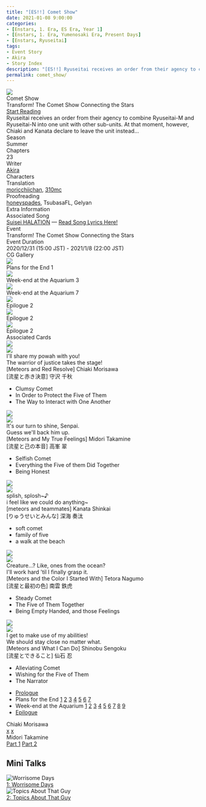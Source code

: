 ```yaml
---
title: "[ES!!] Comet Show"
date: 2021-01-08 9:00:00
categories:
- [Enstars, 1. Era, ES Era, Year 1]
- [Enstars, 1. Era, Yumenosaki Era, Present Days]
- [Enstars, Ryuseitai]
tags:
- Event Story
- Akira
- Story Index
description: "[ES!!] Ryuseitai receives an order from their agency to combine Ryuseitai-M and Ryuseitai-N into one unit with other sub-units. However, Chiaki and Kanata declare to leave the unit instead…"
permalink: comet_show/
---
```

<div class="preview-wrapper reverse" style="--storyColor:#5ac189;--storyColor-rgb:90,193,137;--storyColor-h:147.4;--storyColor-s:45.4%;--storyColor-l:55.5%;">
    <div class="grid-wrapper">
        <div class="preview-background" style="background-image: url('https://f005.backblazeb2.com/file/reitoouji/ro_Oi679935afCHvv92.webp?timestamp=1738094011220')"></div>
        <div class="preview-box">
            <div class="title-area">
                <div class="title-area__title">Comet Show</div>
                <div class="title-area__subtitle">Transform! The Comet Show Connecting the Stars</div>
                <div class="title-area__start"><a href="https://moricchiichan.tumblr.com/post/663130332676096000/comet-show-prologue">Start Reading</a></div>
            </div>
            <div class="info-area">
                <div class="synopsis">
                    Ryuseitai receives an order from their agency to combine Ryuseitai-M and Ryuseitai-N into one unit with other sub-units. At that moment, however, Chiaki and Kanata declare to leave the unit instead…
                </div>
                <div class="info">
                    <div class="info-item season">
                        <div class="label">
                            Season
                        </div>
                        <div class="value">
                            Summer
                        </div>
                    </div>
                    <div class="info-item chapters">
                        <div class="label">
                            Chapters
                        </div>
                        <div class="value">
                            23
                        </div>
                    </div>
                    <div class="info-item writer">
                        <div class="label">
                            Writer
                        </div>
                        <div class="value">
                            <a href="/tags/Akira/">Akira</a>
                        </div>
                    </div>
                    <div class="info-item characters">
                        <div class="label">
                            Characters
                        </div>
                        <div class="value">
                        <a href="/categories/Enstars/Chiaki" character="Chiaki"></a>
                        <a href="/categories/Enstars/Midori" character="Midori"></a>
                        <a href="/categories/Enstars/Kanata" character="Kanata"></a>
                        <a href="/categories/Enstars/Tetora" character="Tetora"></a>
                        <a href="/categories/Enstars/Shinobu" character="Shinobu"></a>
                        </div>
                    </div>
                    <div class="info-item tl">
                        <div class="label">
                            Translation
                        </div>
                        <div class="value">
                            <a href="https://moricchiichan.tumblr.com/">moricchiichan</a>, <a href="/about">310mc</a>
                        </div>
                    </div>
                    <div class="info-item pr">
                        <div class="label">
                            Proofreading
                        </div>
                        <div class="value">
                            <a href="https://honeyspades.tumblr.com">honeyspades</a>, TsubasaFL, Gelyan
                        </div>
                    </div>
                </div>
            </div>
        </div>
    </div>
</div>

<!-- more -->

<style>
    .preview-wrapper {
        display: none;
    }
    @media (max-width: 567px) {
        .post-block {
            padding: 5px 10px 8px !important;
        }
    }
</style>

<link rel="stylesheet" href="/cssfolder/removewidth.css">

<div class="story-wrapper" style="--storyColor:#5ac189;--storyColor-rgb:90,193,137;--storyColor-h:147.4;--storyColor-s:45.4%;--storyColor-l:55.5%;">
    <div class="grid-wrapper">
        <div class="story-background" style="background: top/cover url(https://f005.backblazeb2.com/file/reitoouji/ro_u7s6799358bYEFs3.webp?timestamp=1738093967520)"></div>
        <div class="story-box">
            <div class="story-cover">
                <div><img src="https://f005.backblazeb2.com/file/reitoouji/ro_uPY679937f4T4xA3.webp?timestamp=1738094587512"></div>
            </div>
            <div class="title-area">
                <div class="title-area__title">Comet Show</div>
                <div class="title-area__subtitle">Transform! The Comet Show Connecting the Stars</div>
                <div class="title-area__start">
                    <a href="https://moricchiichan.tumblr.com/post/663130332676096000/comet-show-prologue">Start Reading</a>
                </div>
            </div>
            <div class="info-area">
                <div class="synopsis">
                    Ryuseitai receives an order from their agency to combine Ryuseitai-M and Ryuseitai-N into one unit with other sub-units. At that moment, however, Chiaki and Kanata declare to leave the unit instead…
                </div>
                <div class="info">
                    <div class="info-item season">
                        <div class="label">
                            Season
                        </div>
                        <div class="value">
                            Summer
                        </div>
                    </div>
                    <div class="info-item chapters">
                        <div class="label">
                            Chapters
                        </div>
                        <div class="value">
                            23
                        </div>
                    </div>
                    <div class="info-item writer">
                        <div class="label">
                            Writer
                        </div>
                        <div class="value">
                            <a href="/tags/Akira/">Akira</a>
                        </div>
                    </div>
                    <div class="info-item characters">
                        <div class="label">
                            Characters
                        </div>
                        <div class="value">
                        <a href="/categories/Enstars/Chiaki" character="Chiaki"></a>
                        <a href="/categories/Enstars/Midori" character="Midori"></a>
                        <a href="/categories/Enstars/Kanata" character="Kanata"></a>
                        <a href="/categories/Enstars/Tetora" character="Tetora"></a>
                        <a href="/categories/Enstars/Shinobu" character="Shinobu"></a>
                        </div>
                    </div>
                    <div class="info-item tl">
                        <div class="label">
                            Translation
                        </div>
                        <div class="value">
                          <a href="https://moricchiichan.tumblr.com/">moricchiichan</a>, <a href="/about">310mc</a>
                        </div>
                    </div>
                    <div class="info-item pr">
                        <div class="label">
                            Proofreading
                        </div>
                        <div class="value">
                            <a href="https://honeyspades.tumblr.com">honeyspades</a>, TsubasaFL, Gelyan
                        </div>
                    </div>
                </div>
                <div class="extra-area">
                    <div class="tab-header">
                        <div class="tab-header__name">Extra Information</div>
                    </div>
                    <div class="tab-content">
                        <div class="tab-item">
                            <div class="label">
                                Associated Song
                            </div>
                            <div class="value">
                                <a href="https://www.youtube.com/watch?v=5yXAi6lbvIs">Suisei HALATION</a> — <a href="/suisei_HALATION">Read Song Lyrics Here!</a>
                            </div>
                        </div>
                        <div class="tab-item">
                            <div class="label">
                                Event
                            </div>
                            <div class="value">
                                Transform! The Comet Show Connecting the Stars
                            </div>
                        </div>
                        <div class="tab-item">
                            <div class="label">
                                Event Duration
                            </div>
                            <div class="value">
                                2020/12/31 (15:00 JST) - 2021/1/8 (22:00 JST)
                            </div>
                        </div>
                    </div>
                </div>
                <div class="cg-gallery">
                    <div class="tab-header">
                        <div class="tab-header__name">CG Gallery</div>
                    </div>
                    <div class="tab-content">
                        <div class="gallery">
                            <div class="gallery-item">
                                <div class="image">
                                    <img src="https://f005.backblazeb2.com/file/reitoouji/ro_28UQy679935afrC5.webp?timestamp=1738094011221">
                                </div>
                                <div class="caption">
                                    Plans for the End 1
                                </div>
                            </div>
                            <div class="gallery-item">
                                <div class="image">
                                    <img src="https://f005.backblazeb2.com/file/reitoouji/ro_lNkH679935afjQV4.webp?timestamp=1738094007565">
                                </div>
                                <div class="caption">
                                    Week-end at the Aquarium 3
                                </div>
                            </div>
                            <div class="gallery-item">
                                <div class="image">
                                    <img src="https://f005.backblazeb2.com/file/reitoouji/ro_u7679935afA7VXY2.webp?timestamp=1738094011635">
                                </div>
                                <div class="caption">
                                    Week-end at the Aquarium 7
                                </div>
                            </div>
                            <div class="gallery-item">
                                <div class="image">
                                    <img src="https://f005.backblazeb2.com/file/reitoouji/ro_Oi679935afCHvv92.webp?timestamp=1738094011220">
                                </div>
                                <div class="caption">
                                    Epilogue 2
                                </div>
                            </div>
                            <div class="gallery-item">
                                <div class="image">
                                    <img src="https://f005.backblazeb2.com/file/reitoouji/ro_IdrKTb679935afZ6.webp?timestamp=1738094012168">
                                </div>
                                <div class="caption">
                                    Epilogue 2
                                </div>
                            </div>
                            <div class="gallery-item">
                                <div class="image">
                                    <img src="https://f005.backblazeb2.com/file/reitoouji/ro_LxN679935afyTDr3.webp?timestamp=1738094011209">
                                </div>
                                <div class="caption">
                                    Epilogue 2
                                </div>
                            </div>
                        </div>
                    </div>
                </div>
                <div class="story-cards">
                    <div class="tab-header">
                        <div class="tab-header__name">Associated Cards</div>
                    </div>
                    <div class="tab-content">
                        <div class="cards">
                            <div class="cards-item">
                                <div class="image">
                                    <div class="single unbloomed">
                                        <img src="https://f005.backblazeb2.com/file/reitoouji/ro_qr3K679937f4m4o4.webp?timestamp=1738094584267">
                                    </div>
                                    <div class="single bloomed">
                                        <img src="https://f005.backblazeb2.com/file/reitoouji/ro_2G679937f4gMmun2.webp?timestamp=1738094586032">
                                    </div>
                                    <div class="quotes__wrapper">
                                        <div class="quotes">
                                            <div class="unbloomed">I'll share my powah with you!<!--俺のパゥアを分けてやろうっ！--></div>
                                            <div class="bloomed">The warrior of justice takes the stage!<!--正義の戦士は立ち上がる！--></div>
                                        </div>
                                    </div>
                                </div>
                                <div class="lightbox">
                                    <div class="card__name">[Meteors and Red Resolve] Chiaki Morisawa</div>
                                    <div class="card__jp">[流星と赤き決意] 守沢 千秋</div>
                                    <div class="skills">
                                        <ul>
                                            <li id="center">
                                                <div class="name">Clumsy Comet<!--不器用コメット--></div>
                                                <div class="desc"></div>
                                            </li>
                                            <li id="live">
                                                <div class="name">In Order to Protect the Five of Them<!--五人を守るため--></div>
                                                <div class="desc"></div>
                                            </li>
                                            <li id="lesson">
                                                <div class="name">The Way to Interact with One Another<!--付きあい方--></div>
                                                <div class="desc"></div>
                                            </li>
                                        </ul>
                                    </div>
                                </div>
                            </div>
                            <div class="cards-item">
                                <div class="image">
                                    <div class="single unbloomed">
                                        <img src="https://f005.backblazeb2.com/file/reitoouji/ro_c4679937f40wzBZ2.webp?timestamp=1738094584246">
                                    </div>
                                    <div class="single bloomed">
                                        <img src="https://f005.backblazeb2.com/file/reitoouji/ro_679937f4j9ipED30.webp?timestamp=1738094587141">
                                    </div>
                                    <div class="quotes__wrapper">
                                        <div class="quotes">
                                            <div class="unbloomed">It's our turn to shine, Senpai.<!--俺たちの出番ですよ、先輩--></div>
                                            <div class="bloomed">Guess we'll back him up.<!--援護してあげよっか--></div>
                                        </div>
                                    </div>
                                </div>
                                <div class="lightbox">
                                    <div class="card__name">[Meteors and My True Feelings] Midori Takamine</div>
                                    <div class="card__jp">[流星と己の本音] 高峯 翠</div>
                                    <div class="skills">
                                        <ul>
                                            <li id="center">
                                                <div class="name">Selfish Comet<!--我が侭コメット--></div>
                                                <div class="desc"></div>
                                            </li>
                                            <li id="live">
                                                <div class="name">Everything the Five of them Did Together<!--五人でやってきたこと--></div>
                                                <div class="desc"></div>
                                            </li>
                                            <li id="lesson">
                                                <div class="name">Being Honest<!--打ち明け話--></div>
                                                <div class="desc"></div>
                                            </li>
                                        </ul>
                                    </div>
                                </div>
                            </div>
                            <div class="cards-item">
                                <div class="image">
                                    <div class="single unbloomed">
                                        <img src="https://f005.backblazeb2.com/file/reitoouji/ro_CWJnx679937f4l75.webp?timestamp=1738094584198">
                                    </div>
                                    <div class="single bloomed">
                                        <img src="https://f005.backblazeb2.com/file/reitoouji/ro_e8jzi679937f4NC5.webp?timestamp=1738094585894">
                                    </div>
                                    <div class="quotes__wrapper">
                                        <div class="quotes">
                                            <div class="unbloomed">splish, splosh~♪<!--ちゃっぷちゃっぷ♪--></div>
                                            <div class="bloomed">i feel like we could do anything~<!--なんだってできるきがします--></div>
                                        </div>
                                    </div>
                                </div>
                                <div class="lightbox">
                                    <div class="card__name">[meteors and teammates] Kanata Shinkai</div>
                                    <div class="card__jp">[りゅうせいとみんな] 深海 奏汰</div>
                                    <div class="skills">
                                        <ul>
                                            <li id="center">
                                                <div class="name">soft comet<!--ゆるいこめっと--></div>
                                                <div class="desc"></div>
                                            </li>
                                            <li id="live">
                                                <div class="name">family of five<!--ごにんのかぞく--></div>
                                                <div class="desc"></div>
                                            </li>
                                            <li id="lesson">
                                                <div class="name">a walk at the beach<!--うみべのさんぽ--></div>
                                                <div class="desc"></div>
                                            </li>
                                        </ul>
                                    </div>
                                </div>
                            </div>
                            <div class="cards-item">
                                <div class="image">
                                    <div class="single unbloomed">
                                        <img src="https://f005.backblazeb2.com/file/reitoouji/ro_BhIvWV679937f4t6.webp?timestamp=1738094584128">
                                    </div>
                                    <div class="single bloomed">
                                        <img src="https://f005.backblazeb2.com/file/reitoouji/ro_Bfb9F12679937f47.webp?timestamp=1738094584257">
                                    </div>
                                    <div class="quotes__wrapper">
                                        <div class="quotes">
                                            <div class="unbloomed">Creature...? Like, ones from the ocean?<!--怪獣…？海獣ッスか？--></div>
                                            <div class="bloomed">I'll work hard 'til I finally grasp it.<!--掴み取れるように努力をしてるッス--></div>
                                        </div>
                                    </div>
                                </div>
                                <div class="lightbox">
                                    <div class="card__name">[Meteors and the Color I Started With] Tetora Nagumo</div>
                                    <div class="card__jp">[流星と最初の色] 南雲 鉄虎</div>
                                    <div class="skills">
                                        <ul>
                                            <li id="center">
                                                <div class="name">Steady Comet<!--実直コメット--></div>
                                                <div class="desc"></div>
                                            </li>
                                            <li id="live">
                                                <div class="name">The Five of Them Together<!--五人でいること--></div>
                                                <div class="desc"></div>
                                            </li>
                                            <li id="lesson">
                                                <div class="name">Being Empty Handed, and those Feelings<!--徒手空拳と気持ち--></div>
                                                <div class="desc"></div>
                                            </li>
                                        </ul>
                                    </div>
                                </div>
                            </div>
                            <div class="cards-item">
                                <div class="image">
                                    <div class="single unbloomed">
                                        <img src="https://f005.backblazeb2.com/file/reitoouji/ro_YH679937f4IPzde2.webp?timestamp=1738094583989">
                                    </div>
                                    <div class="single bloomed">
                                        <img src="https://f005.backblazeb2.com/file/reitoouji/ro_dGMfB679937f4H75.webp?timestamp=1738094583515">
                                    </div>
                                    <div class="quotes__wrapper">
                                        <div class="quotes">
                                            <div class="unbloomed">I get to make use of my abilities!<!--持ち味や技能を活かすでござるよ--></div>
                                            <div class="bloomed">We should stay close no matter what.<!--いつでも仲良しがいいでござる--></div>
                                        </div>
                                    </div>
                                </div>
                                <div class="lightbox">
                                    <div class="card__name">[Meteors and What I Can Do] Shinobu Sengoku</div>
                                    <div class="card__jp">[流星とできること] 仙石 忍</div>
                                    <div class="skills">
                                        <ul>
                                            <li id="center">
                                                <div class="name">Alleviating Comet<!--緩衝コメット--></div>
                                                <div class="desc"></div>
                                            </li>
                                            <li id="live">
                                                <div class="name">Wishing for the Five of Them<!--五人に望むこと--></div>
                                                <div class="desc"></div>
                                            </li>
                                            <li id="lesson">
                                                <div class="name">The Narrator<!--ナレーション役--></div>
                                                <div class="desc"></div>
                                            </li>
                                        </ul>
                                    </div>
                                </div>
                            </div>
                        </div>
                    </div>
                </div>
            </div>
            <div class="chapter-area">
                <div class="chapters">
                    <ul>
                        <li>
                            <a href="https://moricchiichan.tumblr.com/post/663130332676096000/comet-show-prologue" id="">Prologue</a>
                        </li>
                        <li>
                            <span>Plans for the End</span>
                            <a href="https://moricchiichan.tumblr.com/post/663184107699863552/plans-for-the-end-chapter-1" id="">1</a>
                            <a href="https://moricchiichan.tumblr.com/post/663185039143600128/plans-for-the-end-chapter-2" id="">2</a>
                            <a href="https://moricchiichan.tumblr.com/post/663185928811151360/plans-for-the-end-chapter-3" id="">3</a>
                            <a href="https://moricchiichan.tumblr.com/post/663186562975203328/plans-for-the-end-chapter-4" id="">4</a>
                            <a href="https://moricchiichan.tumblr.com/post/663194572342624256/plans-for-the-end-chapter-5" id="">5</a>
                            <a href="https://moricchiichan.tumblr.com/post/663195397702942720/plans-for-the-end-chapter-6" id="">6</a>
                            <a href="https://moricchiichan.tumblr.com/post/663196016849338368/plans-for-the-end-chapter-7" id="">7</a>
                        </li>
                        <li>
                            <span>Week-end at the Aquarium</span>
                            <a href="https://moricchiichan.tumblr.com/post/663197640818933760/week-end-at-the-aquarium-chapter-1" id="">1</a>
                            <a href="https://moricchiichan.tumblr.com/post/663198051895279616/week-end-at-the-aquarium-chapter-2" id="">2</a>
                            <a href="https://moricchiichan.tumblr.com/post/663198589672112128/week-end-at-the-aquarium-chapter-3" id="">3</a>
                            <a href="https://moricchiichan.tumblr.com/post/663199290261438464/week-end-at-the-aquarium-chapter-4" id="">4</a>
                            <a href="/comet_show/second_half#Chapter-5" id="">5</a>
                            <a href="/comet_show/second_half#Chapter-6" id="">6</a>
                            <a href="/comet_show/second_half#Chapter-7" id="">7</a>
                            <a href="/comet_show/second_half#Chapter-8" id="">8</a>
                            <a href="/comet_show/second_half#Chapter-9" id="">9</a>
                        </li>
                        <li>
                            <a href="/comet_show/epilogue" id="">Epilogue</a>
                        </li>
                    </ul>
                </div>
                <div class="mini-talks">
                    <div class="mini-talk">
                        <div class="mt-header">Chiaki Morisawa</div>
                        <div class="mt-content">
                        <div class="item">
                            <a href="minitalk/chiaki_1" id="">x</a>
                            <a href="minitalk/chiaki_2" id="">x</a>
                            </div>
                        </div>
                    </div>
                    <div class="mini-talk">
                        <div class="mt-header">Midori Takamine</div>
                        <div class="mt-content">
                        <div class="item">
                            <a href="minitalk/midori_1" id="">Part 1</a>
                            <a href="minitalk/midori_2" id="">Part 2</a>
                            </div>
                        </div>
                    </div>
                    <!--<div class="mini-talk">
                        <div class="mt-header">Kanata Shinkai</div>
                        <div class="mt-content">
                            <div class="item">
                            <a href="NOTRANSLATION" id="">x</a>
                            <a href="NOTRANSLATION" id="">x</a>
                            </div>
                        </div>
                    </div>
                    <div class="mini-talk">
                        <div class="mt-header">Tetora Nagumo</div>
                        <div class="mt-content">
                            <div class="item">
                            <a href="NOTRANSLATION" id="">x</a>
                            <a href="NOTRANSLATION" id="">x</a>
                            </div>
                        </div>
                    </div>
                    <div class="mini-talk">
                        <div class="mt-header">Shinobu Sengoku</div>
                        <div class="mt-content">
                            <div class="item">
                            <a href="NOTRANSLATION" id="">x</a>
                            <a href="NOTRANSLATION" id="">x</a>
                            </div>
                        </div>
                    </div>-->
                </div>
            </div>
        </div>
    </div>
</div>

## Mini Talks

<div class="stories">
    <div class="story">
        <div class="thumbimage">
            <img
                src="https://f005.backblazeb2.com/file/reitoouji/ro_c4679937f40wzBZ2.webp?timestamp=1738094584246"
                alt="Worrisome Days"
            />
        </div>
        <a href="/comet_show/minitalk/midori_1" class="storyName" target="_blank">
            <span>1: Worrisome Days</span>
            <span class="read"></span>
        </a>
    </div>
    <div class="story">
        <div class="thumbimage">
            <img
                src="https://f005.backblazeb2.com/file/reitoouji/ro_679937f4j9ipED30.webp?timestamp=1738094587141"
                alt="Topics About That Guy"
            />
        </div>
        <a href="/comet_show/minitalk/midori_2" class="storyName" target="_blank">
            <span>2: Topics About That Guy</span>
            <span class="read"></span>
        </a>
    </div>
</div>
